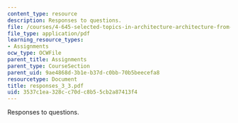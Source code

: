 ```yaml
---
content_type: resource
description: Responses to questions.
file: /courses/4-645-selected-topics-in-architecture-architecture-from-1750-to-the-present-fall-2004/3537c1ea328cc70dc8b55cb2a87413f4_responses_3_3.pdf
file_type: application/pdf
learning_resource_types:
- Assignments
ocw_type: OCWFile
parent_title: Assignments
parent_type: CourseSection
parent_uid: 9ae4868d-3b1e-b37d-c0bb-70b5beecefa8
resourcetype: Document
title: responses_3_3.pdf
uid: 3537c1ea-328c-c70d-c8b5-5cb2a87413f4
---
```

Responses to questions.

